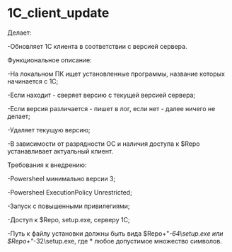 # 1C_client_update

Делает:

-Обновляет 1С клиента в соответствии с версией сервера.

Функциональное описание: 

-На локальном ПК ищет установленные программы, название которых начинается с 1С;

-Если находит - сверяет версию с текущей версией сервера;

-Если версия различается - пишет в лог, если нет - далее ничего не делает;

-Удаляет текущую версию;

-В зависимости от разрядности ОС и наличия доступа к $Repo устанавливает актуальный клиент.

Требования к внедрению:

-Powersheel минимально версии 3;

-Powersheel ExecutionPolicy Unrestricted;

-Запуск с повышенными привилегиями;

-Доступ к $Repo, setup.exe, серверу 1С;

-Путь к файлу установки должны быть вида $Repo+"*-64\setup.exe или $Repo+"*-32\setup.exe, где * любое допустимое множество символов.
